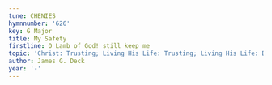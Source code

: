 ```yaml
---
tune: CHENIES
hymnnumber: '626'
key: G Major
title: My Safety
firstline: O Lamb of God! still keep me
topic: 'Christ: Trusting; Living His Life: Trusting; Living His Life: Dependence'
author: James G. Deck
year: '-'
---
```

